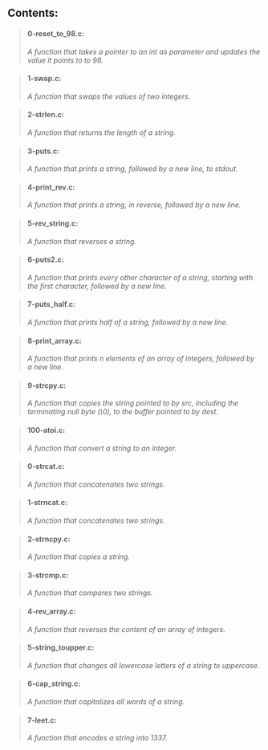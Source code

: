 
## Contents:


> #### 0-reset_to_98.c:
> *A function that takes a pointer to an int as parameter and updates the value it points to to 98.*

> #### 1-swap.c:
> *A function that swaps the values of two integers.*

> #### 2-strlen.c:
> *A function that returns the length of a string.*

> #### 3-puts.c:
> *A function that prints a string, followed by a new line, to stdout.*

> #### 4-print_rev.c:
> *A function that prints a string, in reverse, followed by a new line.*

> #### 5-rev_string.c:
> *A function that reverses a string.*

> #### 6-puts2.c:
> *A function that prints every other character of a string, starting with the first character, followed by a new line.*

> #### 7-puts_half.c:
> *A function that prints half of a string, followed by a new line.*

> #### 8-print_array.c:
> *A function that prints n elements of an array of integers, followed by a new line.*

> #### 9-strcpy.c:
> *A function that copies the string pointed to by src, including the terminating null byte (\0), to the buffer pointed to by dest.*

> #### 100-atoi.c:
> *A function that convert a string to an integer.*

> #### 0-strcat.c:
>*A function that concatenates two strings.*

> #### 1-strncat.c:
>*A function that concatenates two strings.*

> #### 2-strncpy.c:
>*A function that copies a string.*

> #### 3-strcmp.c:
>*A function that compares two strings.*

> #### 4-rev_array.c:
>*A function that reverses the content of an array of integers.*

> #### 5-string_toupper.c:
>*A function that changes all lowercase letters of a string to uppercase.*

> #### 6-cap_string.c:
>*A function that capitalizes all words of a string.*

> #### 7-leet.c:
>*A function that encodes a string into 1337.*

